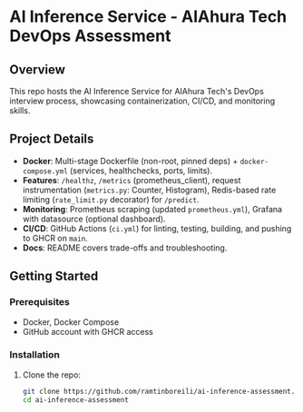 # AI Inference Service - AIAhura Tech DevOps Assessment

## Overview
This repo hosts the AI Inference Service for AIAhura Tech's DevOps interview process, showcasing containerization, CI/CD, and monitoring skills.

## Project Details

- **Docker**: Multi-stage Dockerfile (non-root, pinned deps) + `docker-compose.yml` (services, healthchecks, ports, limits).
- **Features**: `/healthz`, `/metrics` (prometheus_client), request instrumentation (`metrics.py`: Counter, Histogram), Redis-based rate limiting (`rate_limit.py` decorator) for `/predict`.
- **Monitoring**: Prometheus scraping (updated `prometheus.yml`), Grafana with datasource (optional dashboard).
- **CI/CD**: GitHub Actions (`ci.yml`) for linting, testing, building, and pushing to GHCR on `main`.
- **Docs**: README covers trade-offs and troubleshooting.

## Getting Started

### Prerequisites
- Docker, Docker Compose
- GitHub account with GHCR access

### Installation
1. Clone the repo:
   ```bash
   git clone https://github.com/ramtinboreili/ai-inference-assessment.git
   cd ai-inference-assessment
